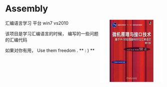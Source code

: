 
# Assembly


<img height="200" width="200" src="images/book.jpg" align="right">

汇编语言学习 平台 win7 vs2010

该项目是学习汇编语言的时候， 编写的一些问题的汇编代码

如果对你有用， Use them freedom .     ** : ) **

<br />
<br />
<br />
<br />
